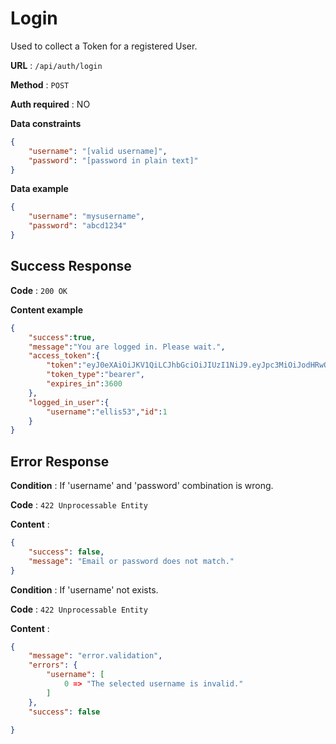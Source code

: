 # Login

Used to collect a Token for a registered User.

**URL** : `/api/auth/login`

**Method** : `POST`

**Auth required** : NO

**Data constraints**

```json
{
    "username": "[valid username]",
    "password": "[password in plain text]"
}
```

**Data example**

```json
{
    "username": "mysusername",
    "password": "abcd1234"
}
```

## Success Response

**Code** : `200 OK`

**Content example**

```json
{
    "success":true,
    "message":"You are logged in. Please wait.",
    "access_token":{
        "token":"eyJ0eXAiOiJKV1QiLCJhbGciOiJIUzI1NiJ9.eyJpc3MiOiJodHRwOlwvXC9sb2NhbGhvc3RcL2FwaVwvYXV0aFwvbG9naW4iLCJpYXQiOjE1NTU2MDc1MzgsImV4cCI6MTU1NTYxMTEzOCwibmJmIjoxNTU1NjA3NTM4LCJqdGkiOiJlanp3YXJwNHh5c1JrcEJ4Iiwic3ViIjoxLCJwcnYiOiIyM2JkNWM4OTQ5ZjYwMGFkYjM5ZTcwMWM0MDA4NzJkYjdhNTk3NmY3In0.jl_dP9PNmkUlsK2kV2-okUTcmGBd9dHDnx2DxeI9hUQ",
        "token_type":"bearer",
        "expires_in":3600
    },
    "logged_in_user":{
        "username":"ellis53","id":1
    }
}
```

## Error Response

**Condition** : If 'username' and 'password' combination is wrong.

**Code** : `422 Unprocessable Entity`

**Content** :

```json
{
    "success": false,
    "message": "Email or password does not match."
}

```

**Condition** : If 'username' not exists.

**Code** : `422 Unprocessable Entity`

**Content** :

```json
{
    "message": "error.validation",
    "errors": {
        "username": [
            0 => "The selected username is invalid."
        ]
    },
    "success": false

}

```
